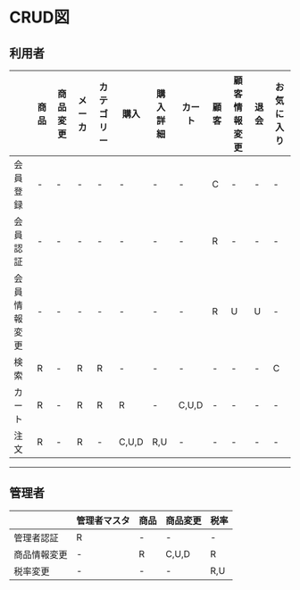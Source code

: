 # CRUD図 # 

## 利用者 ##
|            |商品|商品変更|メーカ|カテゴリー|購入|購入詳細|カート|顧客|顧客情報変更|退会|お気に入り|
|------------|----|--------|------|---------|----|--------|------|----|-----------|----|----------|
|会員登録    |-   |-       |-     |-        |-   |-       |-      |C   |-         |-   |-         |
|会員認証    |-   |-       |-     |-        |-   |-       |-      |R   |-         |-   |-         |
|会員情報変更|-   |-       |-     |-        |-   |-       |-      |R   |U         |U   |-         |
|検索        |R   |-       |R     |R        |-   |-       |-      |-   |-         |-   |C         |
|カート      |R   |-       |R     |R        |R   |-       |C,U,D  |-   |-         |-   |-         |
|注文        |R   |-       |R     |-        |C,U,D|R,U     |-     |-   |-         |-   |-         |

*****

## 管理者 ##
|              |管理者マスタ|  商品  |商品変更| 税率 |
|--------------|------------|--------|-------|------|
|管理者認証    |R           |-       |-       |-    |
|商品情報変更  |-           |R       |C,U,D   |R    |
|税率変更      |-           |-       |-       |R,U  |

